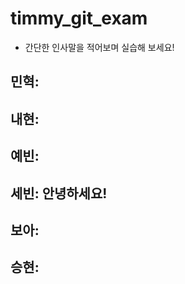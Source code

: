 # timmy_git_exam
- 간단한 인사말을 적어보며 실습해 보세요!

## 민혁: 

## 내현: 
 
## 예빈: 

## 세빈: 안녕하세요!

## 보아: 

## 승현: 